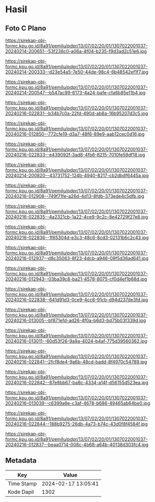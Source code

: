 # Hasil

## Foto C Plano

https://sirekap-obj-formc.kpu.go.id/8a91/pemilu/pdpr/13/07/02/20/01/1307022001037-20240214-200651--53f238c0-a06a-4f04-b235-f9d3ad2c51e6.jpg

https://sirekap-obj-formc.kpu.go.id/8a91/pemilu/pdpr/13/07/02/20/01/1307022001037-20240214-200333--d23e54a5-7e50-44de-98c4-6b48542ef1f7.jpg

https://sirekap-obj-formc.kpu.go.id/8a91/pemilu/pdpr/13/07/02/20/01/1307022001037-20240214-200547--b547ac99-6173-4a24-bafe-cfa6b85e11b4.jpg

https://sirekap-obj-formc.kpu.go.id/8a91/pemilu/pdpr/13/07/02/20/01/1307022001037-20240216-022831--b34b7c0a-22fd-490d-ab8a-16b95207d3c5.jpg

https://sirekap-obj-formc.kpu.go.id/8a91/pemilu/pdpr/13/07/02/20/01/1307022001037-20240216-012850--772cfe19-d3a7-48f6-89e9-aab12cec0d16.jpg

https://sirekap-obj-formc.kpu.go.id/8a91/pemilu/pdpr/13/07/02/20/01/1307022001037-20240216-022833--e439092f-3ad8-4fb6-8215-7010fe59df18.jpg

https://sirekap-obj-formc.kpu.go.id/8a91/pemilu/pdpr/13/07/02/20/01/1307022001037-20240214-200820--43731752-124b-4940-8217-cb2dbdf6445a.jpg

https://sirekap-obj-formc.kpu.go.id/8a91/pemilu/pdpr/13/07/02/20/01/1307022001037-20240216-012908--749f71fe-a26d-4d13-8fdb-373ede4c5dfb.jpg

https://sirekap-obj-formc.kpu.go.id/8a91/pemilu/pdpr/13/07/02/20/01/1307022001037-20240216-022835--4a2321cb-1a22-4ce9-9c2c-8e42729f27e8.jpg

https://sirekap-obj-formc.kpu.go.id/8a91/pemilu/pdpr/13/07/02/20/01/1307022001037-20240216-022836--1f65304d-e3c3-48c6-8cd3-02131b6c2c43.jpg

https://sirekap-obj-formc.kpu.go.id/8a91/pemilu/pdpr/13/07/02/20/01/1307022001037-20240216-012937--d8c35063-8f23-4dcb-a946-09f5d36ad641.jpg

https://sirekap-obj-formc.kpu.go.id/8a91/pemilu/pdpr/13/07/02/20/01/1307022001037-20240216-012943--03ba39c8-ba21-4578-8075-cf0d4ef1b68d.jpg

https://sirekap-obj-formc.kpu.go.id/8a91/pemilu/pdpr/13/07/02/20/01/1307022001037-20240216-022838--641d91d3-0ce9-4cc6-91cb-d94d237de3fd.jpg

https://sirekap-obj-formc.kpu.go.id/8a91/pemilu/pdpr/13/07/02/20/01/1307022001037-20240216-013005--bf871efd-ad26-4f0a-b6d3-bd75b03f339d.jpg

https://sirekap-obj-formc.kpu.go.id/8a91/pemilu/pdpr/13/07/02/20/01/1307022001037-20240216-013011--60d53f26-9a9a-4024-b4af-775d39560362.jpg

https://sirekap-obj-formc.kpu.go.id/8a91/pemilu/pdpr/13/07/02/20/01/1307022001037-20240216-022841--2fcf8de4-9a6b-48cd-badd-8f4970c54789.jpg

https://sirekap-obj-formc.kpu.go.id/8a91/pemilu/pdpr/13/07/02/20/01/1307022001037-20240216-022842--87e8bb67-ba8c-4334-a14f-d56155d523ea.jpg

https://sirekap-obj-formc.kpu.go.id/8a91/pemilu/pdpr/13/07/02/20/01/1307022001037-20240216-013039--c6399a6e-c3af-4678-b686-49465ab64be0.jpg

https://sirekap-obj-formc.kpu.go.id/8a91/pemilu/pdpr/13/07/02/20/01/1307022001037-20240216-022844--188b9275-26db-4a73-b74c-43d0f8f4584f.jpg

https://sirekap-obj-formc.kpu.go.id/8a91/pemilu/pdpr/13/07/02/20/01/1307022001037-20240216-012837--beaa0714-008c-4b68-a64b-40138d303fc4.jpg


## Metadata

| Key        | Value               |
| ---------- | ------------------- |
| Time Stamp | 2024-02-17 13:05:41 |
| Kode Dapil | 1302                |



